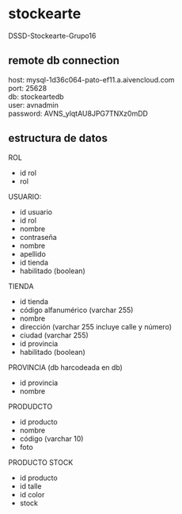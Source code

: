 # stockearte
DSSD-Stockearte-Grupo16

## remote db connection
host: mysql-1d36c064-pato-ef11.a.aivencloud.com <br />
port: 25628 <br />
db: stockeartedb <br />
user: avnadmin <br />
password: AVNS_ylqtAU8JPG7TNXz0mDD <br />

## estructura de datos
ROL
- id rol
- rol
  
USUARIO:
- id usuario
- id rol
- nombre 
- contraseña
- nombre
- apellido
- id tienda
- habilitado (boolean)

TIENDA
- id tienda
- código alfanumérico (varchar 255)
- nombre 
- dirección (varchar 255 incluye calle y número)
- ciudad (varchar 255)
- id provincia
- habilitado (boolean)

PROVINCIA (db harcodeada en db)
- id provincia
- nombre
  
PRODUDCTO
- id producto
- nombre
- código (varchar 10)
- foto

PRODUCTO STOCK
- id producto
- id talle
- id color
- stock 
